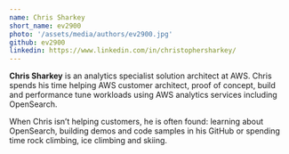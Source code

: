 ```yaml
---
name: Chris Sharkey
short_name: ev2900
photo: '/assets/media/authors/ev2900.jpg'
github: ev2900
linkedin: https://www.linkedin.com/in/christophersharkey/
---
```


**Chris Sharkey** is an analytics specialist solution architect at AWS. Chris spends his time helping AWS customer architect, proof of concept, build and performance tune workloads using AWS analytics services including OpenSearch.

When Chris isn’t helping customers, he is often found: learning about OpenSearch, building demos and code samples in his GitHub or spending time rock climbing, ice climbing and skiing.